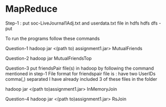 # MapReduce
Step-1 : put soc-LiveJournal1Adj.txt  and userdata.txt file in hdfs
hdfs dfs -put <file path in your system> <file path where you want to store in hdfs>

To run the programs follow these commands

Question-1
hadoop jar <(path to) assignment1.jar> MutualFriends <hdfs path of soc-LiveJournal1Adj.txt> <output directory>

Question-2
hadoop jar <path to assignment1.jar> MutualFriendsTop <hdfs path of soc-LiveJournal1Adj.txt> <output directory>

Question-3
put friendsPair file(s) in hadoop by following the command mentioned in step-1 
File format for friendspair file is : have two UserIDs comma(,) separated
I have already included 3 of these files in the folder

hadoop jar <(path to)assignment1.jar> InMemoryJoin <hdfs path of friendspair file> <hdfs path of soc-LiveJournal1Adj.txt> <hdfs path of userdata.txt> <output directory>

Question-4
hadoop jar <(path to)assignment1.jar> RsJoin <hdfs path of soc-LiveJournal1Adj.txt> <hdfs path of userdata.txt> <output directory>

